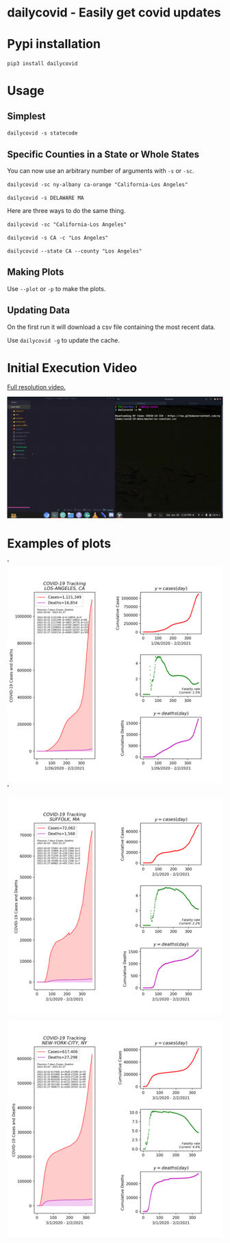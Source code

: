 # dailycovid - Easily get covid updates

# Pypi installation
`pip3 install dailycovid`

# Usage


## Simplest

`dailycovid -s statecode`

## Specific Counties in a State or Whole States

You can now use an arbitrary number of arguments with `-s` or `-sc`.

`dailycovid -sc ny-albany ca-orange "California-Los Angeles"`

`dailycovid -s DELAWARE MA`


Here are three ways to do the same thing.

`dailycovid -sc "California-Los Angeles"`

`dailycovid -s CA -c "Los Angeles"`

`dailycovid --state CA --county "Los Angeles"`

## Making Plots

Use `--plot` or `-p` to make the plots.

## Updating Data

On the first run it will download a csv file containing the most recent data.

Use `dailycovid -g` to update the cache.


# Initial Execution Video

[Full resolution video.](https://streamable.com/j3occ7)

![gif](https://raw.githubusercontent.com/Fitzy1293/daily-covid/master/examples/ex.gif)


# Examples of plots

'![image](https://raw.githubusercontent.com/Fitzy1293/daily-covid/master/examples/plots_LOS-ANGELES_CA.png)'

![image](https://raw.githubusercontent.com/Fitzy1293/daily-covid/master/examples/plots_SUFFOLK_MA.png)   

![image](https://raw.githubusercontent.com/Fitzy1293/daily-covid/master/examples/plots_NEW-YORK-CITY_NY.png)
